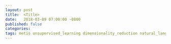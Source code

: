 ```yaml
---
layout: post
title:  <Title>
date:   2018-03-09 07:00:00 -0800
published: false
categories: 
tags: metis unsupervised_learning dimensionality_reduction natural_language_processing mongodb principal_component_analysis 
---
```

# <Title>

## Intro


## Data Summary


## Methodology


## Exploratory Analysis


## Data Preprocessing


## Model Building & Evaluation
